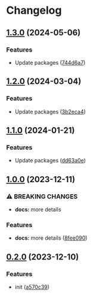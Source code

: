 # Changelog

## [1.3.0](https://github.com/Pilaton/eslint-eco/compare/markdown-v1.2.0...markdown-v1.3.0) (2024-05-06)


### Features

* Update packages ([744d6a7](https://github.com/Pilaton/eslint-eco/commit/744d6a7820c0311c18a7f635f1041300a0f24fb9))

## [1.2.0](https://github.com/Pilaton/eslint-eco/compare/markdown-v1.1.0...markdown-v1.2.0) (2024-03-04)


### Features

* Update packages ([3b2eca4](https://github.com/Pilaton/eslint-eco/commit/3b2eca4cc0a66b88f2f1a6655e6aada645680f8e))

## [1.1.0](https://github.com/Pilaton/eslint-eco/compare/markdown-v1.0.0...markdown-v1.1.0) (2024-01-21)


### Features

* Update packages ([dd63a0e](https://github.com/Pilaton/eslint-eco/commit/dd63a0e70c153dea00205792d2ff2b7d8cbaab3a))

## [1.0.0](https://github.com/Pilaton/eslint-eco/compare/markdown-v0.2.0...markdown-v1.0.0) (2023-12-11)


### ⚠ BREAKING CHANGES

* **docs:** more details

### Features

* **docs:** more details ([8fee090](https://github.com/Pilaton/eslint-eco/commit/8fee090a33c2279a73f23726fb9b8b834802f655))

## [0.2.0](https://github.com/Pilaton/eslint-eco/compare/markdown-v0.1.0...markdown-v0.2.0) (2023-12-10)


### Features

* init ([a570c39](https://github.com/Pilaton/eslint-eco/commit/a570c39edcc6496eb463e1940a7c2b1137b8702f))
